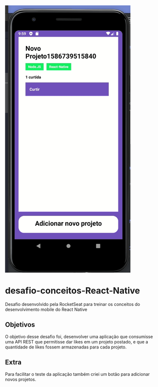 ![android emulator](desafio-4.gif)

# desafio-conceitos-React-Native
Desafio desenvolvido pela RocketSeat para treinar os conceitos do desenvolvimento mobile do React Native

<h2>Objetivos</h2>
<p>O objetivo desse desafio foi, desenvolver uma aplicação que consumisse uma API REST que permitisse 
  dar likes em um projeto postado, e que a quantidade de likes fossem armazenadas para cada projeto.
</p>
<h2>Extra</h2>
<p>Para facilitar o teste da aplicação também criei um botão para adicionar novos projetos.</p>
